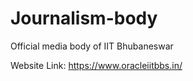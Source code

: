 # Journalism-body
Official media body of IIT Bhubaneswar

Website Link: https://www.oracleiitbbs.in/
